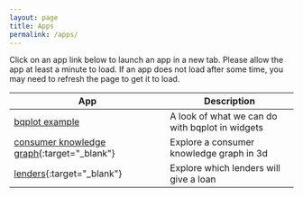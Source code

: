 ```yaml
---
layout: page
title: Apps
permalink: /apps/
---
```


Click on an app link below to launch an app in a new tab.  Please allow the app at least a minute to load.  If an app does not load after some time, you may need to refresh the page to get it to load.

| App | Description |
|-------|--------|
| <a href="http://apps.scottlittle.org/voila/render/bqplot.ipynb" target="_blank">bqplot example</a> | A look of what we can do with bqplot in widgets |
| [consumer knowledge graph](http://apps.scottlittle.org/voila/render/consumer%20knowledge%20graph.ipynb){:target="_blank"} | Explore a consumer knowledge graph in 3d |
| [lenders](http://apps.scottlittle.org/voila/render/lenders/lenders.ipynb){:target="_blank"} | Explore which lenders will give a loan |
